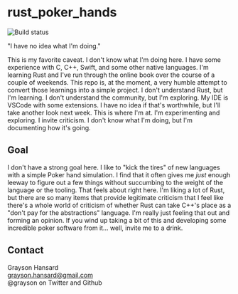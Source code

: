 # rust_poker_hands

![Build status](https://github.com/grayson/rust_poker_hands/workflows/Rust/badge.svg)

"I have no idea what I'm doing."

This is my favorite caveat.  I don't know what I'm doing here.  I have some experience with C, C++, Swift, and some other native languages.  I'm learning Rust and I've run through the online book over the course of a couple of weekends.  This repo is, at the moment, a very humble attempt to convert those learnings into a simple project.  I don't understand Rust, but I'm learning.  I don't understand the community, but I'm exploring.  My IDE is VSCode with some extensions.  I have no idea if that's worthwhile, but I'll take another look next week.  This is where I'm at.  I'm experimenting and exploring.  I invite criticism.  I don't know what I'm doing, but I'm documenting how it's going.

## Goal

I don't have a strong goal here.  I like to "kick the tires" of new languages with a simple Poker hand simulation.  I find that it often gives me *just* enough leeway to figure out a few things without succumbing to the weight of the language or the tooling. That feels about right here.  I'm liking a lot of Rust, but there are so many items that provide legitimate criticism that I feel like there's a whole world of criticism of whether Rust can take C++'s place as a "don't pay for the abstractions" language.  I'm really just feeling that out and forming an opinion.  If you wind up taking a bit of this and developing some incredible poker software from it... well, invite me to a drink.

## Contact

Grayson Hansard  
grayson.hansard@gmail.com  
@grayson on Twitter and Github
